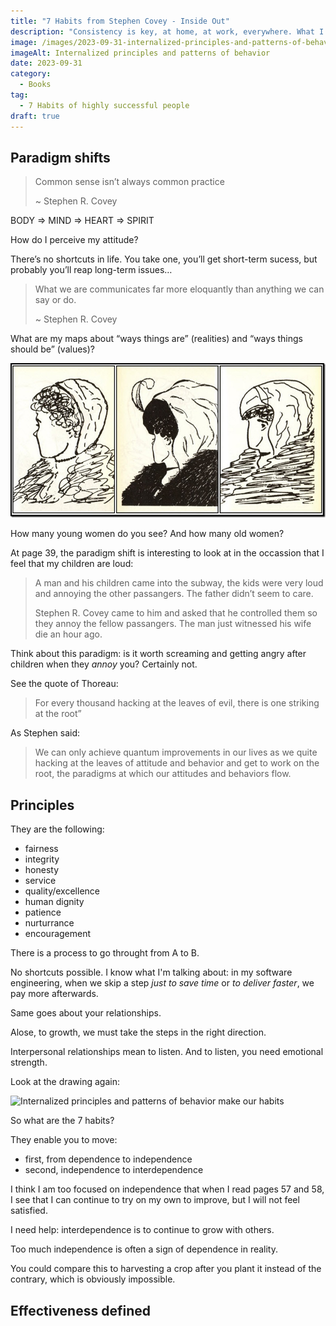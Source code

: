 ```yaml
---
title: "7 Habits from Stephen Covey - Inside Out"
description: "Consistency is key, at home, at work, everywhere. What I like about the Inside Out approach is that it makes you accountable. Let's dive into the topic."
image: /images/2023-09-31-internalized-principles-and-patterns-of-behavior.jpg
imageAlt: Internalized principles and patterns of behavior
date: 2023-09-31
category:
  - Books
tag:
  - 7 Habits of highly successful people
draft: true
---
```


## Paradigm shifts

> Common sense isn’t always common practice
>
> ~ Stephen R. Covey

BODY ⇒ MIND ⇒ HEART ⇒ SPIRIT

How do I perceive my attitude?

There’s no shortcuts in life. You take one, you’ll get short-term sucess, but probably you’ll reap long-term issues…

> What we are communicates far more eloquantly than anything we can say or do.
>
> ~ Stephen R. Covey

What are my maps about “ways things are” (realities) and “ways things should be” (values)?

![An amazing set of picture to challenge your personal view](images/3-women-in-a-drawing.png)

How many young women do you see? And how many old women?

At page 39, the paradigm shift is interesting to look at in the occassion that I feel that my children are loud:

> A man and his children came into the subway, the kids were very loud and annoying the other passangers. The father didn’t seem to care.
>
> Stephen R. Covey came to him and asked that he controlled them so they annoy the fellow passangers.
> The man just witnessed his wife die an hour ago.

Think about this paradigm: is it worth screaming and getting angry after children when they _annoy_ you? Certainly not.

See the quote of Thoreau:

> For every thousand hacking at the leaves of evil, there is one striking at the root”

As Stephen said:

> We can only achieve quantum improvements in our lives as we quite hacking at the leaves of attitude and behavior and get to work on the root, the paradigms at which our attitudes and behaviors flow.

## Principles

They are the following:

- fairness
- integrity
- honesty
- service
- quality/excellence
- human dignity
- patience
- nurturrance
- encouragement

There is a process to go throught from A to B.

No shortcuts possible. I know what I'm talking about: in my software engineering, when we skip a step _just to save time_ or _to deliver faster_, we pay more afterwards.

Same goes about your relationships.

Alose, to growth, we must take the steps in the right direction.

Interpersonal relationships mean to listen. And to listen, you need emotional strength.

Look at the drawing again:

![Internalized principles and patterns of behavior make our habits](/images/2023-09-31-internalized-principles-and-patterns-of-behavior.jpg)

So what are the 7 habits?

They enable you to move:

- first, from dependence to independence
- second, independence to interdependence

I think I am too focused on independence that when I read pages 57 and 58, I see that I can continue to try on my own to improve, but I will not feel satisfied.

I need help: interdependence is to continue to grow with others.

Too much independence is often a sign of dependence in reality.

You could compare this to harvesting a crop after you plant it instead of the contrary, which is obviously impossible.

## Effectiveness defined
